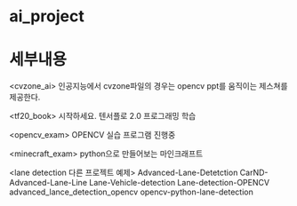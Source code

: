 # ai_project

# 세부내용

<cvzone_ai>
인공지능에서 cvzone파일의 경우는 opencv ppt를 움직이는 제스쳐를 제공한다.

<tf20_book>
시작하세요. 텐서플로 2.0 프로그래밍 학습

<opencv_exam>
OPENCV 실습 프로그램 진행중

<minecraft_exam>
python으로 만들어보는 마인크래프트

<lane detection 다른 프로젝트 예제>
Advanced-Lane-Detetction
CarND-Advanced-Lane-Line
Lane-Vehicle-detection
Lane-detection-OPENCV
advanced_lance_detection_opencv
opencv-python-lane-detection
